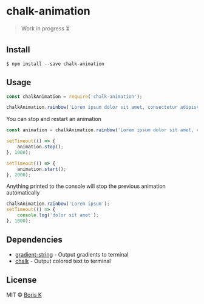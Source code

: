 # chalk-animation

> Work in progress ⏳


## Install

```
$ npm install --save chalk-animation
```


## Usage

```javascript
const chalkAnimation = require('chalk-animation');

chalkAnimation.rainbow('Lorem ipsum dolor sit amet, consectetur adipiscing elit');
```

You can stop and restart an animation

```javascript
const animation = chalkAnimation.rainbow('Lorem ipsum dolor sit amet, consectetur adipiscing elit');

setTimeout(() => {
	animation.stop();
}, 1000);

setTimeout(() => {
	animation.start();
}, 2000);

```

Anything printed to the console will stop the previous animation automatically

```javascript
chalkAnimation.rainbow('Lorem ipsum');
setTimeout(() => {
	console.log('dolor sit amet');
}, 1000);
```

## Dependencies

- [gradient-string](https://github.com/bokub/gradient-string) - Output gradients to terminal
- [chalk](https://github.com/chalk/chalk) - Output colored text to terminal


## License

MIT © [Boris K](https://github.com/bokub)
